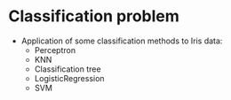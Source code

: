 # Classification problem

- Application of some classification methods to Iris data:
    * Perceptron
    * KNN
    * Classification tree
    * LogisticRegression
    * SVM
